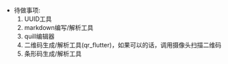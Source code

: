 
- 待做事项:
    1. UUID工具
    2. markdown编写/解析工具
    3. quill编辑器
    4. 二维码生成/解析工具(qr_flutter)，如果可以的话，调用摄像头扫描二维码
    5. 条形码生成/解析工具